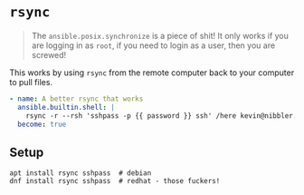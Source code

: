# `rsync`

> The `ansible.posix.synchronize` is a piece of shit! It only works if you
> are logging in as `root`, if you need to login as a user, then you
> are screwed!

This works by using `rsync` from the remote computer back to your computer
to pull files.

```yaml
- name: A better rsync that works
  ansible.builtin.shell: |
    rsync -r --rsh 'sshpass -p {{ password }} ssh' /here kevin@nibbler.local:/there
  become: true
```

## Setup

```
apt install rsync sshpass  # debian
dnf install rsync sshpass  # redhat - those fuckers!
```
